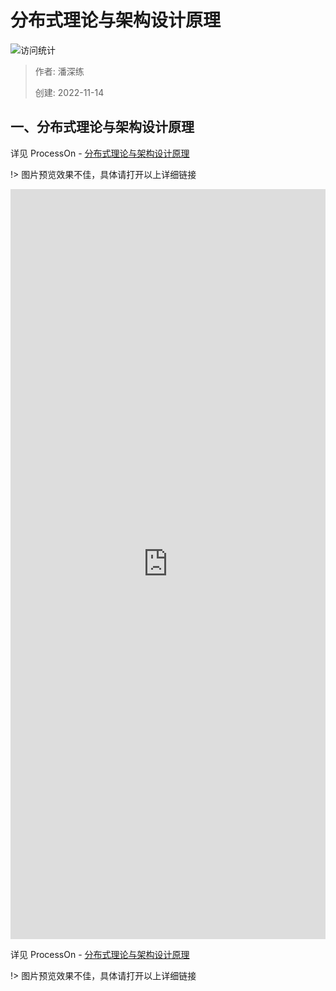 # 分布式理论与架构设计原理

![访问统计](https://visitor-badge.glitch.me/badge?page_id=senlypan.qa.06-distributed-theory-and-architecture-design-principle&left_color=blue&right_color=red)

> 作者: 潘深练
>
> 创建: 2022-11-14

## 一、分布式理论与架构设计原理

详见 ProcessOn - [分布式理论与架构设计原理](https://www.processon.com/view/link/6371baf27d9c0806b80039b2)

!> 图片预览效果不佳，具体请打开以上详细链接


<iframe id="embed_dom" name="embed_dom" frameborder="0" style="display:block;width:100%; height:1200px;" src="https://www.processon.com/view/link/6371baf27d9c0806b80039b2"></iframe>


详见 ProcessOn - [分布式理论与架构设计原理](https://www.processon.com/view/link/6371baf27d9c0806b80039b2)

!> 图片预览效果不佳，具体请打开以上详细链接


